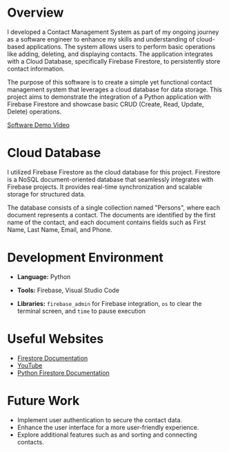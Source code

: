 # Overview

I developed a Contact Management System as part of my ongoing journey as a software engineer to enhance my skills and understanding of cloud-based applications. The system allows users to perform basic operations like adding, deleting, and displaying contacts. The application integrates with a Cloud Database, specifically Firebase Firestore, to persistently store contact information.

The purpose of this software is to create a simple yet functional contact management system that leverages a cloud database for data storage. This project aims to demonstrate the integration of a Python application with Firebase Firestore and showcase basic CRUD (Create, Read, Update, Delete) operations.

[Software Demo Video](https://www.youtube.com/watch?v=qt5vADP1sQQ)

# Cloud Database

I utilized Firebase Firestore as the cloud database for this project. Firestore is a NoSQL document-oriented database that seamlessly integrates with Firebase projects. It provides real-time synchronization and scalable storage for structured data.

The database consists of a single collection named "Persons", where each document represents a contact. The documents are identified by the first name of the contact, and each document contains fields such as First Name, Last Name, Email, and Phone.

# Development Environment

- __Language:__ Python

- __Tools:__ Firebase, Visual Studio Code

- __Libraries:__ ``firebase_admin`` for Firebase integration, ``os`` to clear the terminal screen, and ``time`` to pause execution

# Useful Websites

- [Firestore Documentation](https://firebase.google.com/docs/firestore/quickstart#python_5)
- [YouTube](https://www.youtube.com/watch?v=b4W3YQdViTI&t=656s)
- [Python Firestore Documentation](https://cloud.google.com/python/docs/reference/firestore/latest/index.html)

# Future Work

- Implement user authentication to secure the contact data.
- Enhance the user interface for a more user-friendly experience.
- Explore additional features such as and sorting and connecting contacts.